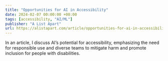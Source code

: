 ```yaml
---
title: "Opportunities for AI in Accessibility"
date: 2024-02-07 00:00:00 +00:00
tags: [accessibility, "AI/ML"]
publisher: "A List Apart"
url: https://alistapart.com/article/opportunities-for-ai-in-accessibility/
---
```


In an article, I discuss AI’s potential for accessibility, emphasizing the need for responsible use and diverse teams to mitigate harm and promote inclusion for people with disabilities.
